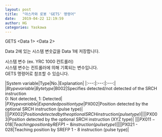```yaml
---
layout: post
title:  "야스카와 로봇 'GETS' 명령어"
date:   2019-04-22 12:19:59
author: HG
categories: Yaskawa
---
```


GETS <Data 1> <Data 2>  

Data 2에 있는 시스템 변숫값을 Data 1에 저장합니다.  

시스템 변수 (ex. YRC 1000 컨트롤러)  
시스템 변수는 컨트롤러에 의해 기록되는 변수입니다.  
GETS 명령어로 참조할 수 있습니다.  

|System variable|Type|No.|Explanation|
|:---:|:---:|:---:|
|$B type variable|Byte type|$B002|Specifies detected/not detected of the SRCH instruction <br> 0: Not detected, 1: Detected|
|$PX type variable|Expanded position type|$PX002|Position detected by the optional SRCH instruction (pulse type)|
|||$PX002|Position detected by the optional SRCH instruction (pulse type)|
|||$PX003|Position detected by the optional SRCH instruction (XYZ type)|
|||$PX011 - 018|Teaching position by REFP 1 - 8 instruction (pulse type)|
|||$PX021 - 028|Teaching position by SREFP 1 - 8 instruction (pulse type)|
